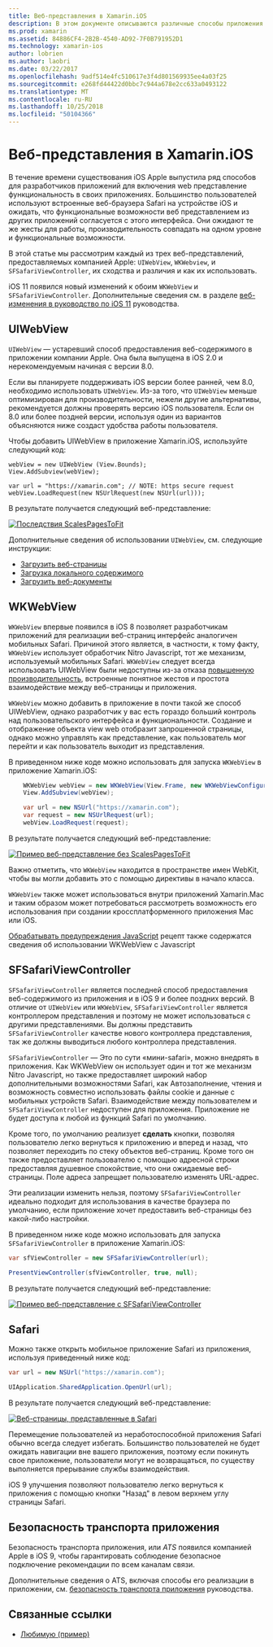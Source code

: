 ```yaml
---
title: Веб-представления в Xamarin.iOS
description: В этом документе описываются различные способы приложения Xamarin.iOS можно отобразить веб-содержимого. В нем описывается UIWebView, WKWebView, SFSafariViewController, Safari и безопасность транспорта приложения.
ms.prod: xamarin
ms.assetid: 84886CF4-2B2B-4540-AD92-7F0B791952D1
ms.technology: xamarin-ios
author: lobrien
ms.author: laobri
ms.date: 03/22/2017
ms.openlocfilehash: 9adf514e4fc510617e3f4d801569935ee4a03f25
ms.sourcegitcommit: e268fd44422d0bbc7c944a678e2cc633a0493122
ms.translationtype: MT
ms.contentlocale: ru-RU
ms.lasthandoff: 10/25/2018
ms.locfileid: "50104366"
---
```

# <a name="web-views-in-xamarinios"></a>Веб-представления в Xamarin.iOS

В течение времени существования iOS Apple выпустила ряд способов для разработчиков приложений для включения web представление функциональность в своих приложениях. Большинство пользователей используют встроенные веб-браузера Safari на устройстве iOS и ожидать, что функциональные возможности веб представлением из других приложений согласуется с этого интерфейса. Они ожидают те же жесты для работы, производительность совпадать на одном уровне и функциональные возможности.

В этой статье мы рассмотрим каждый из трех веб-представлений, предоставляемых компанией Apple: `UIWebView`, `WKWebview`, и `SFSafariViewController`, их сходства и различия и как их использовать. 

iOS 11 появился новый изменений к обоим `WKWebView` и `SFSafariViewController`. Дополнительные сведения см. в разделе [веб-изменения в руководство по iOS 11](~/ios/platform/introduction-to-ios11/web.md) руководства.

## <a name="uiwebview"></a>UIWebView

`UIWebView` — устаревший способ предоставления веб-содержимого в приложении компании Apple. Она была выпущена в iOS 2.0 и нерекомендуемым начиная с версии 8.0.

Если вы планируете поддерживать iOS версии более ранней, чем 8.0, необходимо использовать `UIWebView`. Из-за того, что `UIWebView` меньше оптимизирован для производительности, нежели другие альтернативы, рекомендуется должны проверять версию iOS пользователя. Если он 8.0 или более поздней версии, используя один из вариантов объясняются ниже создаст удобства работы пользователя.
 
Чтобы добавить UIWebView в приложение Xamarin.iOS, используйте следующий код:
 
```
webView = new UIWebView (View.Bounds);
View.AddSubview(webView);

var url = "https://xamarin.com"; // NOTE: https secure request
webView.LoadRequest(new NSUrlRequest(new NSUrl(url)));
```

В результате получается следующий веб-представление:

[![](uiwebview-images/webview.png "Последствия ScalesPagesToFit")](uiwebview-images/webview.png#lightbox)

Дополнительные сведения об использовании `UIWebView`, см. следующие инструкции:


- [Загрузить веб-страницы](https://github.com/xamarin/recipes/tree/master/Recipes/ios/content_controls/web_view/load_a_web_page)
- [Загрузка локального содержимого](https://github.com/xamarin/recipes/tree/master/Recipes/ios/content_controls/web_view/load_local_content)
- [Загрузить веб-документы](https://github.com/xamarin/recipes/tree/master/Recipes/ios/content_controls/web_view/load_non-web_documents)

## <a name="wkwebview"></a>WKWebView

`WKWebView` впервые появился в iOS 8 позволяет разработчикам приложений для реализации веб-страниц интерфейс аналогичен мобильных Safari. Причиной этого является, в частности, к тому факту, `WKWebView` использует обработчик Nitro Javascript, тот же механизм, используемый мобильных Safari. `WKWebView` следует всегда использовать UIWebView были недоступны из-за отказа [повышенную производительность](http://blog.initlabs.com/post/100113463211/wkwebview-vs-uiwebview), встроенные понятное жестов и простота взаимодействие между веб-страницы и приложения.
  
`WKWebView` можно добавить в приложение в почти такой же способ UIWebView, однако разработчик у вас есть гораздо больший контроль над пользовательского интерфейса и функциональности. Создание и отображение объекта view web отобразит запрошенной страницы, однако можно управлять как представление, как пользователь мог перейти и как пользователь выходит из представления.  

В приведенном ниже коде можно использовать для запуска `WKWebView` в приложение Xamarin.iOS:

```csharp
    WKWebView webView = new WKWebView(View.Frame, new WKWebViewConfiguration());
    View.AddSubview(webView);

    var url = new NSUrl("https://xamarin.com");
    var request = new NSUrlRequest(url);
    webView.LoadRequest(request);
```

В результате получается следующий веб-представление:

[![](uiwebview-images/wkwebview.png "Пример веб-представление без ScalesPagesToFit")](uiwebview-images/wkwebview.png#lightbox)

Важно отметить, что `WKWebView` находится в пространстве имен WebKit, чтобы вы могли добавить это с помощью директивы в начало класса.

`WKWebView` также может использоваться внутри приложений Xamarin.Mac и таким образом может потребоваться рассмотреть возможность его использования при создании кроссплатформенного приложения Mac или iOS.

[Обрабатывать предупреждения JavaScript](https://github.com/xamarin/recipes/tree/master/Recipes/ios/content_controls/web_view/handle_javascript_alerts) рецепт также содержатся сведения об использовании WKWebView с Javascript

<a name="safariviewcontroller" />

## <a name="sfsafariviewcontroller"></a>SFSafariViewController
 
 `SFSafariViewController` является последней способ предоставления веб-содержимого из приложения и в iOS 9 и более поздних версий. В отличие от `UIWebView` или `WKWebView`, `SFSafariViewController` является контроллером представления и поэтому не может использоваться с другими представлениями. Вы должны представить `SFSafariViewController` качестве нового контроллера представления, так же должны выводиться любого контроллера представления.
 
 `SFSafariViewController` — Это по сути «мини-safari», можно внедрять в приложения. Как WKWebView он использует один и тот же механизм Nitro Javascript, но также предоставляет широкий набор дополнительными возможностями Safari, как Автозаполнение, чтения и возможность совместно использовать файлы cookie и данные с мобильных устройств Safari. Взаимодействие между пользователем и `SFSafariViewController` недоступен для приложения. Приложение не будет доступа к любой из функций Safari по умолчанию.
 
Кроме того, по умолчанию реализует **сделать** кнопки, позволяя пользователю легко вернуться к приложению и вперед и назад, что позволяет переходить по стеку объектов веб-страниц. Кроме того он также предоставляет пользователю с помощью адресной строки предоставляя душевное спокойствие, что они ожидаемые веб-страницы. Поле адреса запрещает пользователю изменять URL-адрес. 

Эти реализации изменить нельзя, поэтому `SFSafariViewController` идеально подходит для использования в качестве браузера по умолчанию, если приложение хочет предоставить веб-страницы без какой-либо настройки.

В приведенном ниже коде можно использовать для запуска `SFSafariViewController` в приложение Xamarin.iOS:

```csharp
var sfViewController = new SFSafariViewController(url);

PresentViewController(sfViewController, true, null);
```

В результате получается следующий веб-представление:

[![](uiwebview-images/sfsafariviewcontroller.png "Пример веб-представление с SFSafariViewController")](uiwebview-images/sfsafariviewcontroller.png#lightbox)

## <a name="safari"></a>Safari

Можно также открыть мобильное приложение Safari из приложения, используя приведенный ниже код:

```csharp
var url = new NSUrl("https://xamarin.com");

UIApplication.SharedApplication.OpenUrl(url);

```

В результате получается следующий веб-представление:

[![](uiwebview-images/safari.png "Веб-страницы, представленные в Safari")](uiwebview-images/safari.png#lightbox)

Перемещение пользователей из неработоспособной приложения Safari обычно всегда следует избегать. Большинство пользователей не будет ожидать навигации вне вашего приложения, поэтому если покинуть свое приложение, пользователи могут не возвращаться, по существу выполняется прерывание службы взаимодействия.

iOS 9 улучшения позволяют пользователю легко вернуться к приложения с помощью кнопки "Назад" в левом верхнем углу страницы Safari.

## <a name="app-transport-security"></a>Безопасность транспорта приложения

Безопасность транспорта приложения, или *ATS* появился компанией Apple в iOS 9, чтобы гарантировать соблюдение безопасное подключение рекомендации по всем каналам связи.

Дополнительные сведения о ATS, включая способы его реализации в приложении, см. [безопасность транспорта приложения](~/ios/app-fundamentals/ats.md) руководства.

## <a name="related-links"></a>Связанные ссылки

- [Любимую (пример)](https://developer.xamarin.com/samples/monotouch/WebView/)
